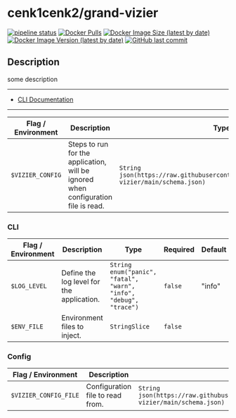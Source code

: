 # cenk1cenk2/grand-vizier

[![pipeline status](https://gitlab.kilic.dev/docker/vizier/badges/master/pipeline.svg)](https://gitlab.kilic.dev/docker/vizier/-/commits/master) [![Docker Pulls](https://img.shields.io/docker/pulls/cenk1cenk2/vizier)](https://hub.docker.com/repository/docker/cenk1cenk2/vizier) [![Docker Image Size (latest by date)](https://img.shields.io/docker/image-size/cenk1cenk2/vizier)](https://hub.docker.com/repository/docker/cenk1cenk2/vizier) [![Docker Image Version (latest by date)](https://img.shields.io/docker/v/cenk1cenk2/vizier)](https://hub.docker.com/repository/docker/cenk1cenk2/vizier) [![GitHub last commit](https://img.shields.io/github/last-commit/cenk1cenk2/vizier)](https://github.com/cenk1cenk2/vizier)

## Description

some description

---

- [CLI Documentation](./CLI.md)

<!-- toc -->

<!-- tocstop -->

---

<!-- clidocs -->

| Flag / Environment |  Description   |  Type    | Required | Default |
|---------------- | --------------- | --------------- |  --------------- |  --------------- |
| `$VIZIER_CONFIG` | Steps to run for the application, will be ignored when configuration file is read. | `String`<br/>`json(https://raw.githubusercontent.com/cenk1cenk2/docker-vizier/main/schema.json)` | `false` |  |

### CLI

| Flag / Environment |  Description   |  Type    | Required | Default |
|---------------- | --------------- | --------------- |  --------------- |  --------------- |
| `$LOG_LEVEL` | Define the log level for the application. | `String`<br/>`enum("panic", "fatal", "warn", "info", "debug", "trace")` | `false` | "info" |
| `$ENV_FILE` | Environment files to inject. | `StringSlice` | `false` |  |

### Config

| Flag / Environment |  Description   |  Type    | Required | Default |
|---------------- | --------------- | --------------- |  --------------- |  --------------- |
| `$VIZIER_CONFIG_FILE` | Configuration file to read from. | `String`<br/>`json(https://raw.githubusercontent.com/cenk1cenk2/docker-vizier/main/schema.json)` | `false` |  |

<!-- clidocsstop -->
